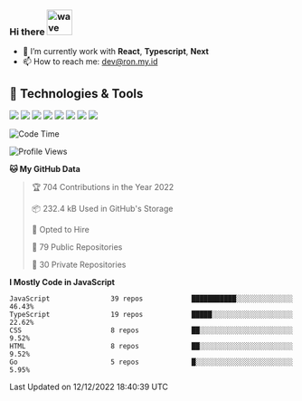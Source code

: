 ### Hi there <img src="https://i.ibb.co/q0Hx1KK/wave.gif" alt="wave" width="45px">

- 🌱 I’m currently work with **React**, **Typescript**, **Next**
- 📫 How to reach me: dev@ron.my.id

## 🔧 Technologies & Tools

![](https://img.shields.io/badge/OS-Linux-informational?style=flat&logo=linux&logoColor=white&color=2bbc8a)
![](https://img.shields.io/badge/OS-Windows-informational?style=flat&logo=windows&logoColor=white&color=2bbc8a)
![](https://img.shields.io/badge/Code-JavaScript-informational?style=flat&logo=javascript&logoColor=white&color=2bbc8a)
![](https://img.shields.io/badge/Code-Golang-informational?style=flat&logo=go&logoColor=white&color=2bbc8a)
![](https://img.shields.io/badge/Code-React-informational?style=flat&logo=react&logoColor=white&color=2bbc8a)
![](https://img.shields.io/badge/Code-Next-informational?style=flat&logo=next.js&logoColor=white&color=2bbc8a)
![](https://img.shields.io/badge/Shell-Bash-informational?style=flat&logo=gnu-bash&logoColor=white&color=2bbc8a)
![](https://img.shields.io/badge/Tools-Docker-informational?style=flat&logo=docker&logoColor=white&color=2bbc8a)

<!--START_SECTION:waka-->
![Code Time](http://img.shields.io/badge/Code%20Time-773%20hrs%2039%20mins-blue)

![Profile Views](http://img.shields.io/badge/Profile%20Views-0-blue)

**🐱 My GitHub Data** 

> 🏆 704 Contributions in the Year 2022
 > 
> 📦 232.4 kB Used in GitHub's Storage 
 > 
> 💼 Opted to Hire
 > 
> 📜 79 Public Repositories 
 > 
> 🔑 30 Private Repositories  
 > 
**I Mostly Code in JavaScript** 

```text
JavaScript               39 repos            ███████████░░░░░░░░░░░░░░   46.43% 
TypeScript               19 repos            █████░░░░░░░░░░░░░░░░░░░░   22.62% 
CSS                      8 repos             ██░░░░░░░░░░░░░░░░░░░░░░░   9.52% 
HTML                     8 repos             ██░░░░░░░░░░░░░░░░░░░░░░░   9.52% 
Go                       5 repos             █░░░░░░░░░░░░░░░░░░░░░░░░   5.95%

```



 Last Updated on 12/12/2022 18:40:39 UTC
<!--END_SECTION:waka-->
